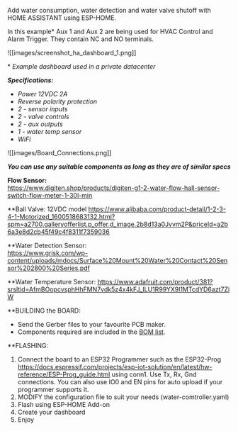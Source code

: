 

Add water consumption, water detection and water valve shutoff with HOME ASSISTANT using ESP-HOME.

In this example* Aux 1 and Aux 2 are being used for HVAC Control and Alarm Trigger.   They contain NC and NO terminals.

![[images/screenshot_ha_dashboard_1.png]]

\* *Example dashboard used in a private datacenter*

***Specifications:***
- *Power 12VDC 2A*
- *Reverse polarity protection*
- *2 - sensor inputs*
- *2 - valve controls*
- *2 - aux outputs*
- *1 - water temp sensor* 
- *WiFi*



![[images/Board_Connections.png]]

***You can use any suitable components as long as they are of similar specs***

**Flow Sensor:**  
https://www.digiten.shop/products/digiten-g1-2-water-flow-hall-sensor-switch-flow-meter-1-30l-min

**Ball Valve:  12VDC model
https://www.alibaba.com/product-detail/1-2-3-4-1-Motorized_1600518683132.html?spm=a2700.galleryofferlist.p_offer.d_image.2b8d13a0Jvvm2P&priceId=a2b6a3e8d2cb45f49c4f8311f7359036

**Water Detection Sensor:  
https://www.grisk.com/wp-content/uploads/mdocs/Surface%20Mount%20Water%20Contact%20Sensor%202800%20Series.pdf

**Water Temperature Sensor:
https://www.adafruit.com/product/381?srsltid=AfmBOopcvsphHhFMN7vdk5z4x4kFJ_ILU1R99YX9l1MTcdYD6azt7ZiW


**BUILDING the BOARD:

 - Send the Gerber files to your favourite PCB maker.  
 - Components required are included in the [BOM list](ibom.html).  


**FLASHING:

1. Connect the board to an ESP32 Programmer such as the ESP32-Prog https://docs.espressif.com/projects/esp-iot-solution/en/latest/hw-reference/ESP-Prog_guide.html using conn1.  Use Tx, Rx, Gnd connections.   You can also use IO0 and EN pins for auto upload if your programmer supports it.
2. MODIFY the configuration file to suit your needs (water-comtroller.yaml)
3. Flash using ESP-HOME Add-on
4. Create your dashboard
5. Enjoy

